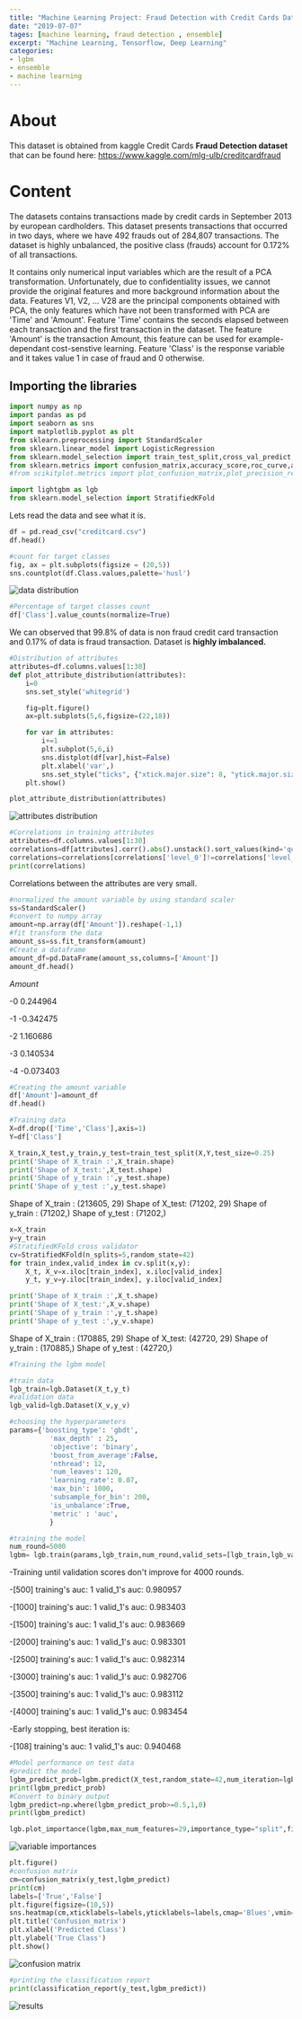 ```yaml
---
title: "Machine Learning Project: Fraud Detection with Credit Cards Dataset"
date: "2019-07-07"
tages: [machine learning, fraud detection , ensemble]
excerpt: "Machine Learning, Tensorflow, Deep Learning"
categories:
- lgbm
- ensemble
- machine learning
---
```


# About

This dataset is obtained from kaggle Credit Cards **Fraud Detection dataset** that can be found here: https://www.kaggle.com/mlg-ulb/creditcardfraud

# Content

The datasets contains transactions made by credit cards in September 2013 by european cardholders. This dataset presents transactions that occurred in two days, where we have 492 frauds out of 284,807 transactions. The dataset is highly unbalanced, the positive class (frauds) account for 0.172% of all transactions.

It contains only numerical input variables which are the result of a PCA transformation. Unfortunately, due to confidentiality issues, we cannot provide the original features and more background information about the data. Features V1, V2, ... V28 are the principal components obtained with PCA, the only features which have not been transformed with PCA are 'Time' and 'Amount'. Feature 'Time' contains the seconds elapsed between each transaction and the first transaction in the dataset. The feature 'Amount' is the transaction Amount, this feature can be used for example-dependant cost-senstive learning. Feature 'Class' is the response variable and it takes value 1 in case of fraud and 0 otherwise.

## Importing the libraries

```python
import numpy as np
import pandas as pd
import seaborn as sns
import matplotlib.pyplot as plt
from sklearn.preprocessing import StandardScaler
from sklearn.linear_model import LogisticRegression
from sklearn.model_selection import train_test_split,cross_val_predict,cross_val_score
from sklearn.metrics import confusion_matrix,accuracy_score,roc_curve,auc,classification_report,roc_auc_score
#from scikitplot.metrics import plot_confusion_matrix,plot_precision_recall_curve

import lightgbm as lgb
from sklearn.model_selection import StratifiedKFold
```

Lets read the data and see what it is.

```python
df = pd.read_csv("creditcard.csv")
df.head()
```

```python
#count for target classes
fig, ax = plt.subplots(figsize = (20,5))
sns.countplot(df.Class.values,palette='husl')
```

<img src="{{ site.url }}{{ site.baseurl }}/images/fd/fd1.png" alt="data distribution">

```python
#Percentage of target classes count
df['Class'].value_counts(normalize=True)
```
We can observed that 99.8% of data is non fraud credit card transaction and 0.17% of data is fraud transaction.
Dataset is **highly imbalanced.**

```python
#Distribution of attributes
attributes=df.columns.values[1:30]
def plot_attribute_distribution(attributes):
    i=0
    sns.set_style('whitegrid')

    fig=plt.figure()
    ax=plt.subplots(5,6,figsize=(22,18))

    for var in attributes:
        i+=1
        plt.subplot(5,6,i)
        sns.distplot(df[var],hist=False)
        plt.xlabel('var',)
        sns.set_style("ticks", {"xtick.major.size": 8, "ytick.major.size": 8})
    plt.show()

plot_attribute_distribution(attributes)
```
<img src="{{ site.url }}{{ site.baseurl }}/images/fd/fd2.png" alt="attributes distribution">

```python
#Correlations in training attributes
attributes=df.columns.values[1:30]
correlations=df[attributes].corr().abs().unstack().sort_values(kind='quicksort').reset_index()
correlations=correlations[correlations['level_0']!=correlations['level_1']]
print(correlations)
```


Correlations between the attributes are very small.

```python
#normalized the amount variable by using standard scaler
ss=StandardScaler()
#convert to numpy array
amount=np.array(df['Amount']).reshape(-1,1)
#fit transform the data
amount_ss=ss.fit_transform(amount)
#Create a dataframe
amount_df=pd.DataFrame(amount_ss,columns=['Amount'])
amount_df.head()
```
*Amount*

-0  0.244964

-1 -0.342475

-2  1.160686

-3  0.140534

-4 -0.073403


```python
#Creating the amount variable
df['Amount']=amount_df
df.head()
```

```python
#Training data
X=df.drop(['Time','Class'],axis=1)
Y=df['Class']

X_train,X_test,y_train,y_test=train_test_split(X,Y,test_size=0.25)
print('Shape of X_train :',X_train.shape)
print('Shape of X_test:',X_test.shape)
print('Shape of y_train :',y_test.shape)
print('Shape of y_test :',y_test.shape)


```
Shape of X_train : (213605, 29)
Shape of X_test: (71202, 29)
Shape of y_train : (71202,)
Shape of y_test : (71202,)


```python
x=X_train
y=y_train
#StratifiedKFold cross validator
cv=StratifiedKFold(n_splits=5,random_state=42)
for train_index,valid_index in cv.split(x,y):
    X_t, X_v=x.iloc[train_index], x.iloc[valid_index]
    y_t, y_v=y.iloc[train_index], y.iloc[valid_index]

print('Shape of X_train :',X_t.shape)
print('Shape of X_test:',X_v.shape)
print('Shape of y_train :',y_t.shape)
print('Shape of y_test :',y_v.shape)
```
Shape of X_train : (170885, 29)
Shape of X_test: (42720, 29)
Shape of y_train : (170885,)
Shape of y_test : (42720,)


```python
#Training the lgbm model

#train data
lgb_train=lgb.Dataset(X_t,y_t)
#validation data
lgb_valid=lgb.Dataset(X_v,y_v)

#choosing the hyperparameters
params={'boosting_type': 'gbdt',
          'max_depth' : 25,
          'objective': 'binary',
          'boost_from_average':False,
          'nthread': 12,
          'num_leaves': 120,
          'learning_rate': 0.07,
          'max_bin': 1000,  
          'subsample_for_bin': 200,
          'is_unbalance':True,
          'metric' : 'auc',
          }

#training the model
num_round=5000
lgbm= lgb.train(params,lgb_train,num_round,valid_sets=[lgb_train,lgb_valid],verbose_eval=500,early_stopping_rounds = 4000)
```

-Training until validation scores don't improve for 4000 rounds.

-[500]   training's auc: 1       valid_1's auc: 0.980957

-[1000]  training's auc: 1       valid_1's auc: 0.983403

-[1500]  training's auc: 1       valid_1's auc: 0.983669

-[2000]  training's auc: 1       valid_1's auc: 0.983301

-[2500]  training's auc: 1       valid_1's auc: 0.982314

-[3000]  training's auc: 1       valid_1's auc: 0.982706

-[3500]  training's auc: 1       valid_1's auc: 0.983112

-[4000]  training's auc: 1       valid_1's auc: 0.983454

-Early stopping, best iteration is:

-[108]   training's auc: 1       valid_1's auc: 0.940468

```python
#Model performance on test data
#predict the model
lgbm_predict_prob=lgbm.predict(X_test,random_state=42,num_iteration=lgbm.best_iteration)
print(lgbm_predict_prob)
#Convert to binary output
lgbm_predict=np.where(lgbm_predict_prob>=0.5,1,0)
print(lgbm_predict)

lgb.plot_importance(lgbm,max_num_features=29,importance_type="split",figsize=(15,8))
```

<img src="{{ site.url }}{{ site.baseurl }}/images/fd/fd3.png" alt="variable importances">

```python
plt.figure()
#confusion matrix
cm=confusion_matrix(y_test,lgbm_predict)
print(cm)
labels=['True','False']
plt.figure(figsize=(10,5))
sns.heatmap(cm,xticklabels=labels,yticklabels=labels,cmap='Blues',vmin=0.2,annot=True,fmt='d')
plt.title('Confusion_matrix')
plt.xlabel('Predicted Class')
plt.ylabel('True Class')
plt.show()
```
<img src="{{ site.url }}{{ site.baseurl }}/images/fd/fd4.png" alt="confusion matrix">

```python
#printing the classification report
print(classification_report(y_test,lgbm_predict))
```

<img src="{{ site.url }}{{ site.baseurl }}/images/fd/fd5.png" alt="results">
